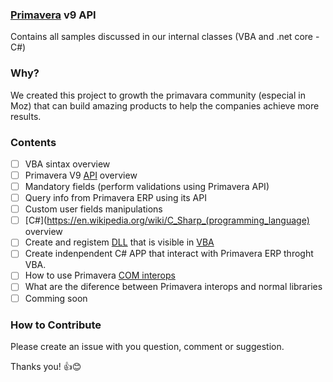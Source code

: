 ### [Primavera](https://pt.primaverabss.com/pt/) v9 API
Contains all samples discussed in our internal classes (VBA and .net core - C#)

### Why?
We created this project to growth the primavara community (especial in Moz) that can build amazing products to help the companies achieve more results.

### Contents 
- [ ] VBA sintax overview
- [ ] Primavera V9 [API](https://pt.wikipedia.org/wiki/Api) overview
- [ ] Mandatory fields (perform validations using Primavera API)
- [ ] Query info from Primavera ERP using its API
- [ ] Custom user fields manipulations
- [ ] [C#](https://en.wikipedia.org/wiki/C_Sharp_(programming_language) overview 
- [ ] Create and registem [DLL](https://pt.wikipedia.org/wiki/DLL) that is visible in [VBA](https://pt.wikipedia.org/wiki/Visual_Basic_for_Applications)
- [ ] Create indenpendent C# APP that interact with Primavera ERP throght VBA.
- [ ] How to use Primavera [COM interops](https://en.wikipedia.org/wiki/COM_Interop)
- [ ] What are the diference between Primavera interops and normal libraries
- [ ] Comming soon

### How to Contribute
Please create an issue with you question, comment or suggestion. 

Thanks you! 👍😊
